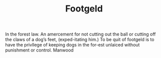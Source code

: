 ---
title: Footgeld
letter: F
permalink: "/definitions/bld-footgeld.html"
body: In the forest law. An amercement for not cutting out the ball or cutting off
  the claws of a dog’s feet, (exped-itating him.) To be quit of footgeld is to have
  the privllege of keeping dogs in the for-est unlaiced without punishment or control.
  Manwood
published_at: '2018-07-07'
source: Black's Law Dictionary 2nd Ed (1910)
layout: post
---